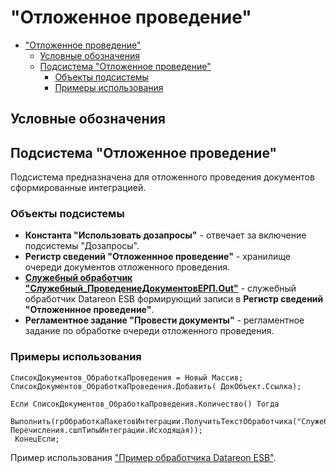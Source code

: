 # "Отложенное проведение"

- ["Отложенное проведение"](#отложенное-проведение)
  - [Условные обозначения](#условные-обозначения)
  - [Подсистема "Отложенное проведение"](#подсистема-отложенное-проведение)
    - [Объекты подсистемы](#объекты-подсистемы)
    - [Примеры использования](#примеры-использования)

## Условные обозначения

## Подсистема "Отложенное проведение"

Подсистема предназначена для отложенного проведения документов сформированные интеграцией.

### Объекты подсистемы

- **Константа "Использовать дозапросы"** - отвечает за включение подсистемы "Дозапросы".
- **Регистр сведений "Отложеннное проведение"** - хранилище очереди документов отложенного проведения.
- [**Служебный обработчик "Служебный_ПроведениеДокументовЕРП.Out"**](Служебный_ПроведениеДокументовЕРП.Out.bsl) - служебный обработчик Datareon ESB формирующий записи в **Регистр сведений "Отложеннное проведение"**.
- **Регламентное задание "Провести документы"** - регламентное задание по обработке очереди отложенного проведения.

### Примеры использования

```bsl
СписокДокументов_ОбработкаПроведения = Новый Массив;
СписокДокументов_ОбработкаПроведения.Добавить( ДокОбъект.Ссылка);

Если СписокДокументов_ОбработкаПроведения.Количество() Тогда
  Выполнить(грОбработкаПакетовИнтеграции.ПолучитьТекстОбработчика("Служебный_ПроведениеДокументовЕРП", Перечисления.сшпТипыИнтеграции.Исходящая));  
 КонецЕсли;
```

Пример использования ["Пример обработчика Datareon ESB"](integration/adrequest/ПримерВходящегоОбработчика.bsl).
